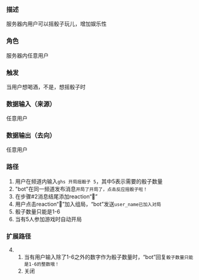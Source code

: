 ### 描述

服务器内用户可以摇骰子玩儿，增加娱乐性

### 角色

服务器内任意用户

### 触发

当用户想喝酒，不是，想摇骰子时

### 数据输入（来源）

任意用户

### 数据输出（去向）

任意用户

### 路径

1. 用户在频道内输入```ghs 开局摇骰子 5```，其中5表示需要的骰子数量
2. "bot"在同一频道发布消息```开局了开局了，点击反应摇骰子啦！```
3. 在步骤#2消息结尾添加reaction“🥂”
4. 用户点击reaction“🥂”加入组局，“bot”发送```user_name已加入对局```
5. 骰子数量只能是1-6
6. 当有5人参加游戏时自动开局

### 扩展路径

4. 1. 当有用户输入除了1-6之外的数字作为骰子数量时，“bot”回复```骰子数量只能是1-6的整数哦！```
   2. 关闭

